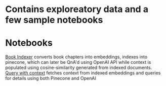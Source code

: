 # Contains exploreatory data and a few sample notebooks

# Notebooks
[Book Indexer](./notebooks/QueryWithContextFromEmbeddings.ipynb) converts book chapters into embeddings, indexes into pinecone, which can later be QnA'd using OpenAI API while context is populated using cosine-similarity generated from indexed documents.
[Query with context](./notebooks/QueryWithContextFromEmbeddings.ipynb) fetches context from indexed embeddings and queries for details using both Pinecone and OpenAI
